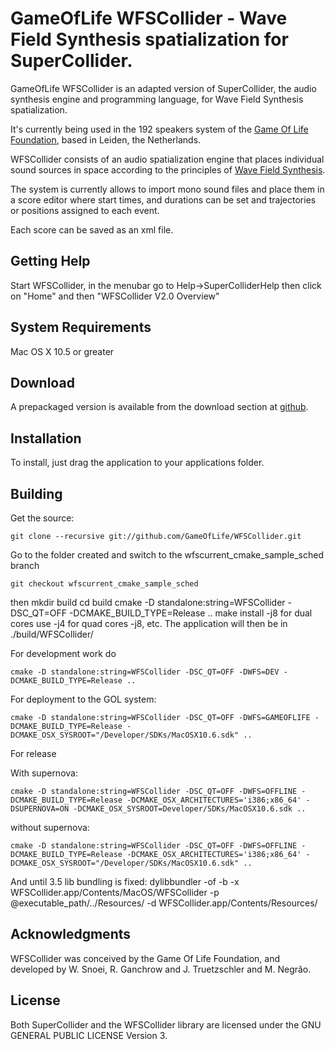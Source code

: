GameOfLife WFSCollider - Wave Field Synthesis spatialization for SuperCollider.
===============================================================================

GameOfLife WFSCollider is an adapted version of SuperCollider, the audio synthesis engine and programming language, for Wave Field Synthesis spatialization.

It's currently being used in the 192 speakers system of the [Game Of Life Foundation](http://gameoflife.nl/en), based in Leiden, the Netherlands.

WFSCollider consists of an audio spatialization engine that places individual sound sources in space according to the principles of [Wave Field Synthesis](http://en.wikipedia.org/wiki/Wave_field_synthesis).

The system is currently allows to import mono sound files and place them in a score editor where start times, and durations can be set and trajectories or positions assigned to each event.

Each score can be saved as an xml file.

## Getting Help ##

Start WFSCollider, in the menubar go to Help->SuperColliderHelp then click on "Home" and then "WFSCollider V2.0 Overview"

## System Requirements ##

Mac OS X 10.5 or greater

## Download ##

A prepackaged version is available from the download section at [github](https://github.com/GameOfLife/WFSCollider).

## Installation ##

To install, just drag the application to your applications folder.

## Building ##

Get the source:

	git clone --recursive git://github.com/GameOfLife/WFSCollider.git

Go to the folder created and switch to the wfscurrent_cmake_sample_sched branch

	git checkout wfscurrent_cmake_sample_sched

then
    mkdir build
    cd build
    cmake -D standalone:string=WFSCollider -DSC_QT=OFF -DCMAKE_BUILD_TYPE=Release ..
    make install -j8
for dual cores use -j4 for quad cores -j8, etc. The application will then be in ./build/WFSCollider/

For development work do

    cmake -D standalone:string=WFSCollider -DSC_QT=OFF -DWFS=DEV -DCMAKE_BUILD_TYPE=Release ..

For deployment to the GOL system:

    cmake -D standalone:string=WFSCollider -DSC_QT=OFF -DWFS=GAMEOFLIFE -DCMAKE_BUILD_TYPE=Release -DCMAKE_OSX_SYSROOT="/Developer/SDKs/MacOSX10.6.sdk" ..

For release

With supernova:

    cmake -D standalone:string=WFSCollider -DSC_QT=OFF -DWFS=OFFLINE -DCMAKE_BUILD_TYPE=Release -DCMAKE_OSX_ARCHITECTURES='i386;x86_64' -DSUPERNOVA=ON -DCMAKE_OSX_SYSROOT=Developer/SDKs/MacOSX10.6.sdk ..

without supernova:

    cmake -D standalone:string=WFSCollider -DSC_QT=OFF -DWFS=OFFLINE -DCMAKE_BUILD_TYPE=Release -DCMAKE_OSX_ARCHITECTURES='i386;x86_64' -DCMAKE_OSX_SYSROOT="/Developer/SDKs/MacOSX10.6.sdk" ..

And until 3.5 lib bundling is fixed:
    dylibbundler -of -b -x WFSCollider.app/Contents/MacOS/WFSCollider -p @executable_path/../Resources/ -d WFSCollider.app/Contents/Resources/

## Acknowledgments ##
WFSCollider was conceived by the Game Of Life Foundation, and developed by W. Snoei, R. Ganchrow and J. Truetzschler and M. Negrão.

## License ##
Both SuperCollider and the WFSCollider library are licensed under the GNU GENERAL PUBLIC LICENSE Version 3.  

